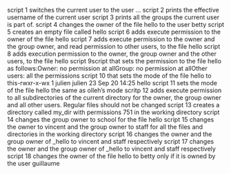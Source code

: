 script 1  switches the current user to the user ...
script 2  prints the effective username of the current user
script 3  prints all the groups the current user is part of.
script 4 changes the owner of the file hello to the user betty
script 5 creates an empty file called hello
script 6 adds execute permission to the owner of the file hello
script 7  adds execute permission to the owner and the group owner, and read permission to other users, to the file hello
script 8 adds execution permission to the owner, the group owner and the other users, to the file hello
script 9script that sets the permission to the file hello as follows:Owner: no permission at allGroup: no permission at allOther users: all the permissions
script 10 that sets the mode of the file hello to this-rwxr-x-wx 1 julien julien 23 Sep 20 14:25 hello
script 11 sets the mode of the file hello the same as olleh’s mode
scritp 12 adds execute permission to all subdirectories of the current directory for the owner, the group owner and all other users. Regular files should not be changed
script 13  creates a directory called my_dir with permissions 751 in the working directory
script 14 changes the group owner to school for the file hello
script 15 changes the owner to vincent and the group owner to staff for all the files and directories in the working directory
script 16 changes the owner and the group owner of _hello to vincent and staff respectively
script 17 changes the owner and the group owner of _hello to vincent and staff respectively
script 18 changes the owner of the file hello to betty only if it is owned by the user guillaume
